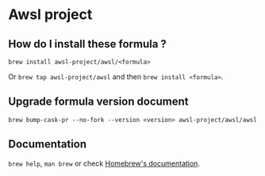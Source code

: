 # Awsl project

## How do I install these formula ?

`brew install awsl-project/awsl/<formula>`

Or `brew tap awsl-project/awsl` and then `brew install <formula>`.

## Upgrade formula version document

`brew bump-cask-pr --no-fork --version <version> awsl-project/awsl/awsl`

## Documentation

`brew help`, `man brew` or check [Homebrew's documentation](https://docs.brew.sh).

